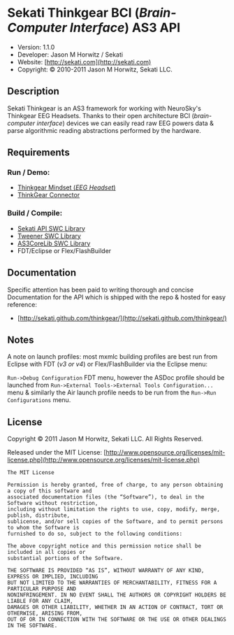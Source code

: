 
Sekati Thinkgear BCI (_Brain-Computer Interface_) AS3 API
============================

* Version: 1.1.0
* Developer: Jason M Horwitz / Sekati
* Website: [http://sekati.com](http://sekati.com)
* Copyright: © 2010-2011 Jason M Horwitz, Sekati LLC.


Description
-------------------------------------

Sekati Thinkgear is an AS3 framework for working with NeuroSky's Thinkgear EEG Headsets. 
Thanks to their open architecture BCI (_brain-computer interface_) devices we can 
easily read raw EEG powers data & parse algorithmic reading abstractions performed 
by the hardware.


Requirements
-------------------------------------

	
### Run / Demo: ###

* [Thinkgear Mindset (_EEG Headset_)](http://www.neurosky.com/Products/MindSet.aspx)
* [ThinkGear Connector](http://developer.neurosky.com/docs/doku.php?id=thinkgear_connector_tgc)


### Build / Compile: ###
	
* [Sekati API SWC Library](http://sekati.googlecode.com)
* [Tweener SWC Library](http://tweener.googlecode.com)
* [AS3CoreLib SWC Library](https://github.com/mikechambers/as3corelib)
* FDT/Eclipse or Flex/FlashBuilder


Documentation
-------------------------------------
	
Specific attention has been paid to writing thorough and concise Documentation 
for the API which is shipped with the repo & hosted for easy reference:

* [http://sekati.github.com/thinkgear/](http://sekati.github.com/thinkgear/)


Notes
-------------------------------------

A note on launch profiles: most mxmlc building profiles are best run from Eclipse
with FDT (_v3 or v4_) or Flex/FlashBuilder via the Eclipse menu:

`Run->Debug Configuration` FDT menu, however the ASDoc profile should be
launched from `Run->External Tools->External Tools Configuration...` menu &
similarly the Air launch profile needs to be run from the 
`Run->Run Configurations` menu.

  	
License
-------------------------------------

Copyright © 2011 Jason M Horwitz, Sekati LLC. All Rights Reserved.

Released under the MIT License: [http://www.opensource.org/licenses/mit-license.php](http://www.opensource.org/licenses/mit-license.php)

	The MIT License

	Permission is hereby granted, free of charge, to any person obtaining a copy of this software and 
	associated documentation files (the “Software”), to deal in the Software without restriction, 
	including without limitation the rights to use, copy, modify, merge, publish, distribute, 
	sublicense, and/or sell copies of the Software, and to permit persons to whom the Software is 
	furnished to do so, subject to the following conditions:

	The above copyright notice and this permission notice shall be included in all copies or 
	substantial portions of the Software.

	THE SOFTWARE IS PROVIDED “AS IS”, WITHOUT WARRANTY OF ANY KIND, EXPRESS OR IMPLIED, INCLUDING 
	BUT NOT LIMITED TO THE WARRANTIES OF MERCHANTABILITY, FITNESS FOR A PARTICULAR PURPOSE AND 
	NONINFRINGEMENT. IN NO EVENT SHALL THE AUTHORS OR COPYRIGHT HOLDERS BE LIABLE FOR ANY CLAIM, 
	DAMAGES OR OTHER LIABILITY, WHETHER IN AN ACTION OF CONTRACT, TORT OR OTHERWISE, ARISING FROM, 
	OUT OF OR IN CONNECTION WITH THE SOFTWARE OR THE USE OR OTHER DEALINGS IN THE SOFTWARE.	
	
